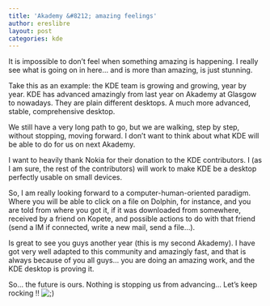 ```yaml
---
title: 'Akademy &#8212; amazing feelings'
author: ereslibre
layout: post
categories: kde
---
```

It is impossible to don’t feel when something amazing is happening. I really see what is going on in here… and is more than amazing, is just stunning.

Take this as an example: the KDE team is growing and growing, year by year. KDE has advanced amazingly from last year on Akademy at Glasgow to nowadays. They are plain different desktops. A much more advanced, stable, comprehensive desktop.

We still have a very long path to go, but we are walking, step by step, without stopping, moving forward. I don’t want to think about what KDE will be able to do for us on next Akademy.

I want to heavily thank Nokia for their donation to the KDE contributors. I (as I am sure, the rest of the contributors) will work to make KDE be a desktop perfectly usable on small devices.

So, I am really looking forward to a computer-human-oriented paradigm. Where you will be able to click on a file on Dolphin, for instance, and you are told from where you got it, if it was downloaded from somewhere, received by a friend on Kopete, and possible actions to do with that friend (send a IM if connected, write a new mail, send a file…).

Is great to see you guys another year (this is my second Akademy). I have got very well adapted to this community and amazingly fast, and that is always because of you all guys… you are doing an amazing work, and the KDE desktop is proving it.

So… the future is ours. Nothing is stopping us from advancing… Let’s keep rocking !! ![;)][1] 

 [1]: http://blog.ereslibre.es/wp-includes/images/smilies/icon_wink.gif
